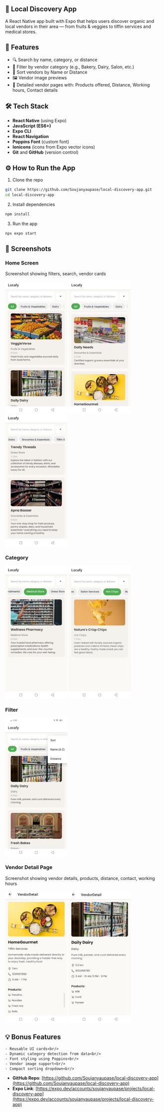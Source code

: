 ## 🌱 Local Discovery App <br/>
A React Native app built with Expo that helps users discover organic and local vendors in their area — from fruits & veggies to tiffin services and medical stores.

## 📱 Features

- 🔍 Search by name, category, or distance<br/>
- 📂 Filter by vendor category (e.g., Bakery, Dairy, Salon, etc.)<br/>
- 📍 Sort vendors by Name or Distance<br/>
- 🖼️ Vendor image previews<br/>
- 📃 Detailed vendor pages with: Products offered, Distance, Working hours, Contact details<br/>

## 🛠️ Tech Stack

- **React Native** (using Expo)
- **JavaScript (ES6+)**
- **Expo CLI**
- **React Navigation**
- **Poppins Font** (custom font)
- **Ionicons** (icons from Expo vector icons)
- **Git** and **GitHub** (version control)


## ⚙️ How to Run the App
1. Clone the repo
```bash
git clone https://github.com/Soujanyaupase/local-discovery-app.git
cd local-discovery-app
```

2. Install dependencies
```bash
npm install
```

3. Run the app
```bash
npx expo start
```

 ## 📸 Screenshots

### Home Screen
<p>
Screenshot showing filters, search, vendor cards</p>
<img src="./screenshots/1.jpg" alt="Home Screen" width="200"/>
<img src="./screenshots/2.jpg" alt="Home Screen" width="200"/>
<img src="./screenshots/3.jpg" alt="Home Screen" width="200"/>

### Category
<img src="./screenshots/4.jpg" alt="Category" width="200"/>
<img src="./screenshots/5.jpg" alt="Category" width="200"/>

### Filter
<img src="./screenshots/6.jpg" alt="Filter" width="200"/>

### Vendor Detail Page
<p> Screenshot showing vendor details, products, distance, contact, working hours</p>
<img src="./screenshots/7.jpg" alt="Vendor Detail" width="200"/>
<img src="./screenshots/8.jpg" alt="Vendor Detail" width="200"/>


## 💡 Bonus Features<br/>
    - Reusable UI cards<br/>
    - Dynamic category detection from data<br/>
    - Font styling using Poppins<br/>
    - Vendor image support<br/>
    - Compact sorting dropdown<br/>


- **GitHub Repo**: [https://github.com/Soujanyaupase/local-discovery-app](https://github.com/Soujanyaupase/local-discovery-app)
- **Expo Link**: [https://expo.dev/accounts/soujanyaupase/projects/local-discovery-app](https://expo.dev/accounts/soujanyaupase/projects/local-discovery-app)
